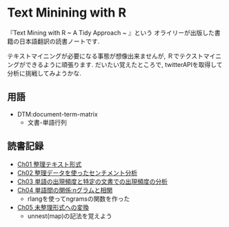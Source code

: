 # Text Minining with R

『Text Mining with R ~ A Tidy Approach ~ 』という
オライリーが出版した書籍の日本語翻訳の読書ノートです.

テキストマイニングが必要になる事態が想像出来ませんが,
Ｒでテクストマイニングができるように頑張ります.
だいたい覚えたところで, twitterAPIを取得して分析に挑戦してみようかな.


## 用語

- DTM:document-term-matrix
	- 文書-単語行列

## 読書記録
- [Ch01 整理テキスト形式](Chap01.html)
- [Ch02 整理データを使ったセンチメント分析](Chap02.html)
- [Ch03 単語の出現頻度と特定の文書での出現頻度の分析](Chap03.html)
- [Ch04 単語間の関係:nグラムと相関](Chap04.html)
	- rlangを使ってngramsの関数を作った
- [Ch05 未整理形式への変換](Chap05.html)
	- unnest(map)の記法を覚えよう
